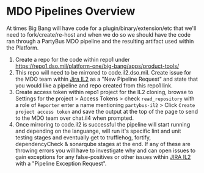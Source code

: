 # MDO Pipelines Overview

At times Big Bang will have code for a plugin/binary/extension/etc that we'll need to fork/create/re-host and when we do so we should have the code ran through a PartyBus MDO pipeline and the resulting artifact used within the Platform.

1. Create a repo for the code within repo1 under https://repo1.dso.mil/platform-one/big-bang/apps/product-tools/
1. This repo will need to be mirrored to code.il2.dso.mil. Create issue for the MDO team within [Jira IL2](https://jira.il2.dso.mil/servicedesk/customer/portal/73) as a "New Pipeline Request" and state that you would like a pipeline and repo created from this repo1 link.
1. Create access token within repo1 project for the IL2 cloning, browse to Settings for the project > Access Tokens > check `read_repository` with a role of `Reporter` enter a name mentioning `partybus-il2` > Click `Create project access token` and save the output at the top of the page to send to the MDO team over chat.il4 when prompted.
1. Once mirroring to code.il2 is successful the pipeline will start running and depending on the languange, will run it's specific lint and unit testing stages and eventually get to trufflehog, fortify, dependencyCheck & sonarqube stages at the end. If any of these are throwing errors you will have to investigate why and can open issues to gain exceptions for any false-positives or other issues within [JIRA IL2](https://jira.il2.dso.mil/servicedesk/customer/portal/73) with a "Pipeline Exception Request".